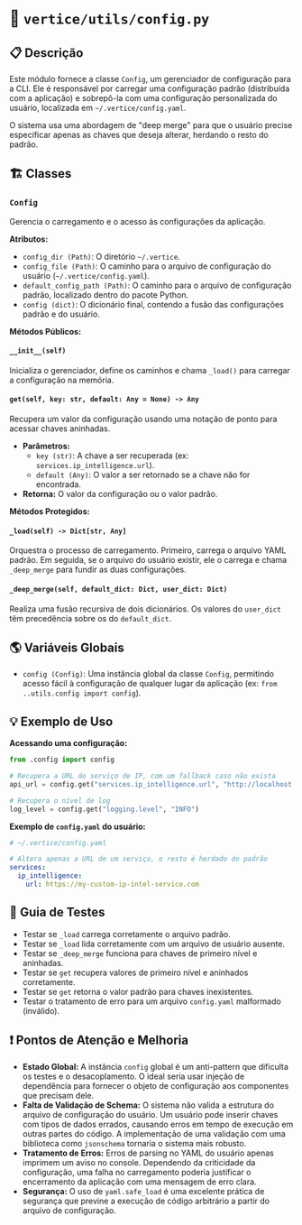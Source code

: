 
# 📄 `vertice/utils/config.py`

## 📋 Descrição

Este módulo fornece a classe `Config`, um gerenciador de configuração para a CLI. Ele é responsável por carregar uma configuração padrão (distribuída com a aplicação) e sobrepô-la com uma configuração personalizada do usuário, localizada em `~/.vertice/config.yaml`.

O sistema usa uma abordagem de "deep merge" para que o usuário precise especificar apenas as chaves que deseja alterar, herdando o resto do padrão.

## 🏗️ Classes

### `Config`

Gerencia o carregamento e o acesso às configurações da aplicação.

**Atributos:**
- `config_dir (Path)`: O diretório `~/.vertice`.
- `config_file (Path)`: O caminho para o arquivo de configuração do usuário (`~/.vertice/config.yaml`).
- `default_config_path (Path)`: O caminho para o arquivo de configuração padrão, localizado dentro do pacote Python.
- `config (dict)`: O dicionário final, contendo a fusão das configurações padrão e do usuário.

**Métodos Públicos:**

#### `__init__(self)`
Inicializa o gerenciador, define os caminhos e chama `_load()` para carregar a configuração na memória.

#### `get(self, key: str, default: Any = None) -> Any`
Recupera um valor da configuração usando uma notação de ponto para acessar chaves aninhadas.
- **Parâmetros:**
  - `key (str)`: A chave a ser recuperada (ex: `services.ip_intelligence.url`).
  - `default (Any)`: O valor a ser retornado se a chave não for encontrada.
- **Retorna:** O valor da configuração ou o valor padrão.

**Métodos Protegidos:**

#### `_load(self) -> Dict[str, Any]`
Orquestra o processo de carregamento. Primeiro, carrega o arquivo YAML padrão. Em seguida, se o arquivo do usuário existir, ele o carrega e chama `_deep_merge` para fundir as duas configurações.

#### `_deep_merge(self, default_dict: Dict, user_dict: Dict)`
Realiza uma fusão recursiva de dois dicionários. Os valores do `user_dict` têm precedência sobre os do `default_dict`.

## 🌎 Variáveis Globais

- `config (Config)`: Uma instância global da classe `Config`, permitindo acesso fácil à configuração de qualquer lugar da aplicação (ex: `from ..utils.config import config`).

## 💡 Exemplo de Uso

**Acessando uma configuração:**
```python
from .config import config

# Recupera a URL do serviço de IP, com um fallback caso não exista
api_url = config.get("services.ip_intelligence.url", "http://localhost:8004")

# Recupera o nível de log
log_level = config.get("logging.level", "INFO")
```

**Exemplo de `config.yaml` do usuário:**
```yaml
# ~/.vertice/config.yaml

# Altera apenas a URL de um serviço, o resto é herdado do padrão
services:
  ip_intelligence:
    url: https://my-custom-ip-intel-service.com
```

## 🧪 Guia de Testes

- Testar se `_load` carrega corretamente o arquivo padrão.
- Testar se `_load` lida corretamente com um arquivo de usuário ausente.
- Testar se `_deep_merge` funciona para chaves de primeiro nível e aninhadas.
- Testar se `get` recupera valores de primeiro nível e aninhados corretamente.
- Testar se `get` retorna o valor padrão para chaves inexistentes.
- Testar o tratamento de erro para um arquivo `config.yaml` malformado (inválido).

## ❗ Pontos de Atenção e Melhoria

- **Estado Global:** A instância `config` global é um anti-pattern que dificulta os testes e o desacoplamento. O ideal seria usar injeção de dependência para fornecer o objeto de configuração aos componentes que precisam dele.
- **Falta de Validação de Schema:** O sistema não valida a estrutura do arquivo de configuração do usuário. Um usuário pode inserir chaves com tipos de dados errados, causando erros em tempo de execução em outras partes do código. A implementação de uma validação com uma biblioteca como `jsonschema` tornaria o sistema mais robusto.
- **Tratamento de Erros:** Erros de parsing no YAML do usuário apenas imprimem um aviso no console. Dependendo da criticidade da configuração, uma falha no carregamento poderia justificar o encerramento da aplicação com uma mensagem de erro clara.
- **Segurança:** O uso de `yaml.safe_load` é uma excelente prática de segurança que previne a execução de código arbitrário a partir do arquivo de configuração.
